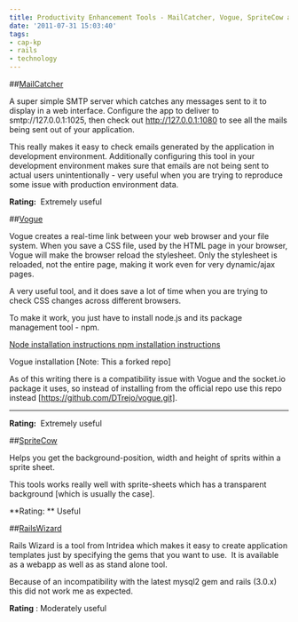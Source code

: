 ```yaml
---
title: Productivity Enhancement Tools - MailCatcher, Vogue, SpriteCow and RailsWizard
date: '2011-07-31 15:03:40'
tags:
- cap-kp
- rails
- technology
---
```


##[MailCatcher](https://github.com/sj26/mailcatcher)


A super simple SMTP server which catches any messages sent to it to display in a web interface. Configure the app to deliver to smtp://127.0.0.1:1025, then check out http://127.0.0.1:1080 to see all the mails being sent out of your application.

This really makes it easy to check emails generated by the application in development environment. Additionally configuring this tool in your development environment makes sure that emails are not being sent to actual users unintentionally - very useful when you are trying to reproduce some issue with production environment data.


**Rating:**
 Extremely useful


##[Vogue](http://aboutcode.net/vogue/)


Vogue creates a real-time link between your web browser and your file system. When you save a CSS file, used by the HTML page in your browser, Vogue will make the browser reload the stylesheet. Only the stylesheet is reloaded, not the entire page, making it work even for very dynamic/ajax pages.

A very useful tool, and it does save a lot of time when you are trying to check CSS changes across different browsers.

To make it work, you just have to install node.js and its package management tool - npm.


[Node installation instructions ](https://github.com/joyent/node/wiki/Installation)[npm installation instructions](http://npmjs.org/)

Vogue installation [Note: This a forked repo]

As of this writing there is a compatibility issue with Vogue and the socket.io package it uses, so instead of installing from the official repo use this repo instead [https://github.com/DTrejo/vogue.git].
****



**Rating:**
 Extremely useful


##[SpriteCow](http://www.spritecow.com/)


Helps you get the background-position, width and height of sprits within a sprite sheet.

This tools works really well with sprite-sheets which has a transparent background [which is usually the case].


**Rating: **
Useful





##[RailsWizard](http://railswizard.org/)


Rails Wizard is a tool from Intridea which makes it easy to create application templates just by specifying the gems that you want to use.  It is available as a webapp as well as as stand alone tool.

Because of an incompatibility with the latest mysql2 gem and rails (3.0.x) this did not work me as expected.


**Rating**
: Moderately useful

 
